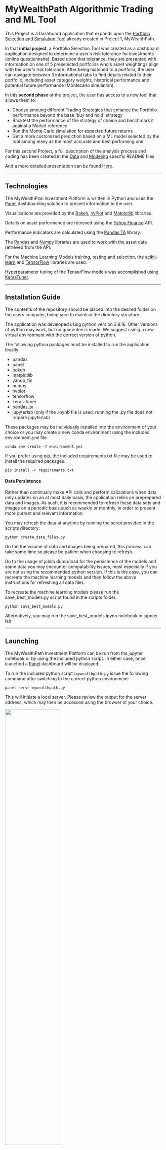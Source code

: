 
# MyWealthPath Algorithmic Trading and ML Tool

This Project is a Dashboard application that expands upon the [Portfolio Selection and Simulation Tool](https://github.com/LourdesDB/personal_financial_advisor) already created in Project 1, MyWealthPath.

In that **initial project**, a Portfolio Selection Tool was created as a dashboard application designed to determine a user's risk tolerance for investments (online questionnaire). Based upon that tolerance, they are presented with information on one of 5 preselected portfolios who's asset weightings align with the user's risk tolerance. After being matched to a portfolio, the user can navigate between 3 informational tabs to find details related to their portfolio, including asset category weights, historical performance and potential future performance (Montecarlo simulation).

In this **second phase** of the project, the user has access to a new tool that allows them to:

* Choose amoung different Trading Strategies that enhance the Portfolio performance beyond the base 'buy and hold' strategy
* Backtest the performance of the strategy of choice and benchmark it against a Market reference.
* Run the Monte Carlo simulation for expected future returns
* Get a more customized prediction based on a ML model selected by the tool among many as the most accurate and best performing one

For this second Project, a full description of the analysis process and coding has been created in the [Data](https://github.com/tlchampion/mwp_algorithmic_trading/blob/main/data/README.md) and [Modeling](https://github.com/tlchampion/mwp_algorithmic_trading/blob/main/modeling/README.md) specific README files.

And a more detailed presentation can be found [Here](./MyWealthPath_Project_2.pptx).  

---

## Technologies

The MyWealthPlan Investment Platform is written in Python and uses the [Panel](https://panel.holoviz.org/index.html) dashboarding solution to present information to the user. 

Visualizations are provided by the [Bokeh](https://bokeh.org), [hvPlot](https://hvplot.holoviz.org) and [Matplotlib](https://matplotlib.org) libraries. 

Details on asset performance are retrieved using the [Yahoo Finance](https://finance.yahoo.com) API.

Performance indicators are calculated using the [Pandas TA](https://twopirllc.github.io/pandas-ta/#dataframe-methods) library.

The [Pandas](https://pandas.pydata.org) and [Numpy](https://numpy.org) libraries are used to work with the asset data retrieved from the API.

For the Machine Learning Models training, testing and selection, the [scikit-learn](https://scikit-learn.org/stable/index.html) and [TensorFlow](https://www.tensorflow.org) libraries are used.

Hyperparameter tuning of the TensorFlow models was accomplished using [KerasTuner](https://keras.io/keras_tuner/).


---

## Installation Guide

The contents of the repository should be placed into the desired folder on the users computer, being sure to maintain the directory structure. 

The application was developed using python version 3.9.16. Other versions of python may work, but no guarantee is made. We suggest usinig a new virtual environment with the correct version of python.

The following python packages must be installed to run the application locally:
* pandas
* panel
* bokeh
* matplotlib
* yahoo_fin
* numpy
* hvplot
* tensorflow
* keras-tuner
* pandas_ta
* jupyterlab (only if the .ipynb file is used. running the .py file does not require jupyterlab)

These packages may be individually installed into the environment of your choice or you may create a new conda environment using the included environment.yml file. 

```
conda env create -f environment.yml
```

If you prefer using pip, the included requirements.txt file may be used to install the required packages.

```
pip install -r requirements.txt
```
#### Data Persistence

Rather than continually make API calls and perform calcuations when data only updates on an at most daily basis, the application relies on preprepared data and images. As such, it is recommended to refresh these data sets and images on a periodic basis,such as weekly or monthly, in order to present more current and relevant information.

You may refresh the data at anytime by running the script provided in the scripts directory:

```
python create_data_files.py
```

Do the the volume of data and images being prepared, this process can take some time so please be patient when choosing to refresh.


Do to the usage of joblib dump/load for the persistence of the models and some data you may encounter compatability issues, most especially if you are not using the recommended python version. If this is the case, you can recreate the machine learning models and then follow the above instructions for refreshing all data files.

To recreate the machine learning models please run the save_best_models.py script found in the scripts folder.

```
python save_best_models.py
```

Alternatively, you may run the save_best_models.ipynb notebook in jupyter lab

---

## Launching

The MyWealthPath Investment Platform can be run from the jupyter notebook or by using the included python script. In either case, once launched a [Panel](https://panel.holoviz.org/index.html) dashboard will be displayed.

To run the included python script (```mywealthpath.py``` issue the following command after switching to the correct python environment:

```
panel serve mywealthpath.py
```
This will initiate a local server. Please review the output for the server address, which may then be accessed using the browser of your choice.

<img src="Images/serving.png" height=60%, width=60%>


To run the jupyter notebook (```mywealthpath.ipynb```) begin by launching jupyter lab in the correct python environment:

```
jupyter lab
```

After Jupyter Lab is running, open the ```mywealthpath.ipynb``` file from the sidebar and then use Run > Run All Cells from the menu.


---

## Usage


The left-hand portion of the dashboard consists of a six-question risk tolerance questionnaire. Once the questions are answered and the submit button is clicked the a risk tolerance score will be calculated for the user and they will be assigned a risk tolerance category. 

<img src="Images/Introduction.png" height=60% width=60%>

Once determined, the risk tolerance category is used to assign the user to one of five predetermined portfolios that vary in their overall level of investment risk. Details on the assigned portfolio are provided in the tabs found in the upper-right-hand portion of the dashboard. The following information will presented to the user:

<img src="Images/Profile.png" height=60% width=60%>

Then the client can go to the 'Past Performance' tab where a deeper analysis of past performance and Benchmark vs Market are provided for their chosen portfolio:

<img src="Images/past_perf.png" height=60% width=60%>

On the next tab, a 10 years Monte Carlo Simulation can be launched in order to get a lower and upper range for the expected performance with a 95% confidence interval:

<img src="Images/simulations.png" height=60% width=60%>

Lastly, on the **'Algortihmic Trading' tab**, the user can select a Trading Strategy and a backtest of it's performance will be displayed (vs the plain 'buy and hold' Portfolio and vs the S&P500 as Market reference). The tool will also choose the best performing ML Model among 7 different models (and 11 parameter variations within each of them).

<img src="Images/strategies.png" height=100% width=100%>

It will also show Monte Carlo simulations for the strategy:

<img src="Images/strategies_montecarlo.png" height=60% width=60%>

With all this information, the Client can clearly see both the past and predicted performance of the base Portfolio (buy and hold) assigned to their risk-aversion level, its performance if they add an 'enhancing' trading strategy, and the benchmark/comparison against a widely used Market reference.


---

## Contributors

[Ahmad Takatkah](https://github.com/vcpreneur)<sup>1</sup>     
[Lourdes Dominguez Bengoa](https://github.com/LourdesDB)  
[Patricio Gomez](https://github.com/patogogo)  
[Lovedeep Singh](https://github.com/LovedeepSingh89)  
[Thomas L. Champion](https://github.com/tlchampion)  

---

## License

License information can be found in the included LICENSE file.

---
## Credits
* Risk Analysis Survey was compiled based upon a survey provided by [Lincoln Financial Group](https://bit.ly/3InwBMP)
* Code for generating the Monte Carlo Simulation was modified from code provided by UC Berkeley Extension FinTech Bootcamp

___
## Future Work

Future work and/or enhancements to this project include:
* Implementing a more robust Risk Analysis Survey
* Revamp model training and evaluation to find better performing options
* Adding in features to allow a user to fine-tuning their portfolio
* Improve visualizations
* Enhance UI/UX
* Add a blockchain contracts feature to onboard and sign-up the client


---

## Disclaimer

The information provided through this application is for information and educational purposes only. 
It is not intended to be, nor should it be used as, investment advice. 
Seek a duly licensed professional for investment advice.

---


<font size = "1"> 1 Ahmad contributed to the initial design of the platform, but was unavailable at the the time the algorithmic tab was added </font>